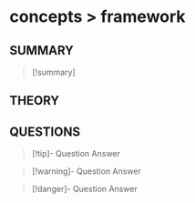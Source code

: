 # concepts > framework 

## SUMMARY
> [!summary]
> 
## THEORY

## QUESTIONS
> [!tip]- Question
> Answer

> [!warning]- Question
> Answer

> [!danger]- Question
> Answer

